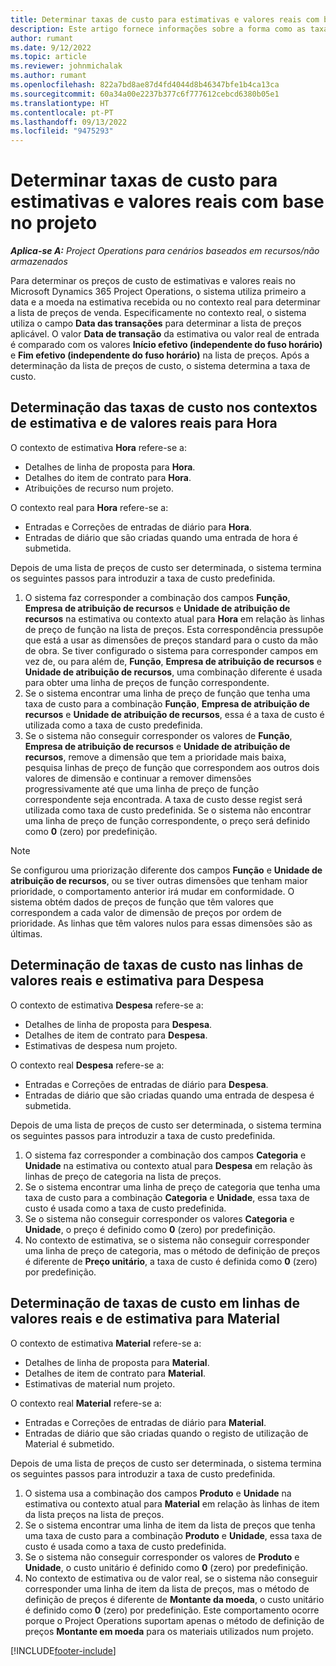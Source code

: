 ```yaml
---
title: Determinar taxas de custo para estimativas e valores reais com base no projeto
description: Este artigo fornece informações sobre a forma como as taxas de custo para estimativas e valores reais com base no projeto são determinadas.
author: rumant
ms.date: 9/12/2022
ms.topic: article
ms.reviewer: johnmichalak
ms.author: rumant
ms.openlocfilehash: 822a7bd8ae87d4fd4044d8b46347bfe1b4ca13ca
ms.sourcegitcommit: 60a34a00e2237b377c6f777612cebcd6380b05e1
ms.translationtype: HT
ms.contentlocale: pt-PT
ms.lasthandoff: 09/13/2022
ms.locfileid: "9475293"
---
```

# <a name="determine-cost-rates-for-project-based-estimates-and-actuals"></a>Determinar taxas de custo para estimativas e valores reais com base no projeto

_**Aplica-se A:** Project Operations para cenários baseados em recursos/não armazenados_

Para determinar os preços de custo de estimativas e valores reais no Microsoft Dynamics 365 Project Operations, o sistema utiliza primeiro a data e a moeda na estimativa recebida ou no contexto real para determinar a lista de preços de venda. Especificamente no contexto real, o sistema utiliza o campo **Data das transações** para determinar a lista de preços aplicável. O valor **Data de transação** da estimativa ou valor real de entrada é comparado com os valores **Início efetivo (independente do fuso horário)** e **Fim efetivo (independente do fuso horário)** na lista de preços. Após a determinação da lista de preços de custo, o sistema determina a taxa de custo.

## <a name="determining-cost-rates-in-estimate-and-actual-contexts-for-time"></a>Determinação das taxas de custo nos contextos de estimativa e de valores reais para Hora

O contexto de estimativa **Hora** refere-se a:

- Detalhes de linha de proposta para **Hora**.
- Detalhes do item de contrato para **Hora**.
- Atribuições de recurso num projeto.

O contexto real para **Hora** refere-se a:

- Entradas e Correções de entradas de diário para **Hora**.
- Entradas de diário que são criadas quando uma entrada de hora é submetida.

Depois de uma lista de preços de custo ser determinada, o sistema termina os seguintes passos para introduzir a taxa de custo predefinida.

1. O sistema faz corresponder a combinação dos campos **Função**, **Empresa de atribuição de recursos** e **Unidade de atribuição de recursos** na estimativa ou contexto atual para **Hora** em relação às linhas de preço de função na lista de preços. Esta correspondência pressupõe que está a usar as dimensões de preços standard para o custo da mão de obra. Se tiver configurado o sistema para corresponder campos em vez de, ou para além de, **Função**, **Empresa de atribuição de recursos** e **Unidade de atribuição de recursos**, uma combinação diferente é usada para obter uma linha de preços de função correspondente.
1. Se o sistema encontrar uma linha de preço de função que tenha uma taxa de custo para a combinação **Função**, **Empresa de atribuição de recursos** e **Unidade de atribuição de recursos**, essa é a taxa de custo é utilizada como a taxa de custo predefinida.
1. Se o sistema não conseguir corresponder os valores de **Função**, **Empresa de atribuição de recursos** e **Unidade de atribuição de recursos**, remove a dimensão que tem a prioridade mais baixa, pesquisa linhas de preço de função que correspondem aos outros dois valores de dimensão e continuar a remover dimensões progressivamente até que uma linha de preço de função correspondente seja encontrada. A taxa de custo desse regist será utilizada como taxa de custo predefinida. Se o sistema não encontrar uma linha de preço de função correspondente, o preço será definido como **0** (zero) por predefinição.

> [!NOTE]
> Se configurou uma priorização diferente dos campos **Função** e **Unidade de atribuição de recursos**, ou se tiver outras dimensões que tenham maior prioridade, o comportamento anterior irá mudar em conformidade. O sistema obtém dados de preços de função que têm valores que correspondem a cada valor de dimensão de preços por ordem de prioridade. As linhas que têm valores nulos para essas dimensões são as últimas.

## <a name="determining-cost-rates-on-actual-and-estimate-lines-for-expense"></a>Determinação de taxas de custo nas linhas de valores reais e estimativa para Despesa

O contexto de estimativa **Despesa** refere-se a:

- Detalhes de linha de proposta para **Despesa**.
- Detalhes de item de contrato para **Despesa**.
- Estimativas de despesa num projeto.

O contexto real **Despesa** refere-se a:

- Entradas e Correções de entradas de diário para **Despesa**.
- Entradas de diário que são criadas quando uma entrada de despesa é submetida.

Depois de uma lista de preços de custo ser determinada, o sistema termina os seguintes passos para introduzir a taxa de custo predefinida.

1. O sistema faz corresponder a combinação dos campos **Categoria** e **Unidade** na estimativa ou contexto atual para **Despesa** em relação às linhas de preço de categoria na lista de preços.
1. Se o sistema encontrar uma linha de preço de categoria que tenha uma taxa de custo para a combinação **Categoria** e **Unidade**, essa taxa de custo é usada como a taxa de custo predefinida.
1. Se o sistema não conseguir corresponder os valores **Categoria** e **Unidade**, o preço é definido como **0** (zero) por predefinição.
1. No contexto de estimativa, se o sistema não conseguir corresponder uma linha de preço de categoria, mas o método de definição de preços é diferente de **Preço unitário**, a taxa de custo é definida como **0** (zero) por predefinição.

## <a name="determining-cost-rates-on-actual-and-estimate-lines-for-material"></a>Determinação de taxas de custo em linhas de valores reais e de estimativa para Material

O contexto de estimativa **Material** refere-se a:

- Detalhes de linha de proposta para **Material**.
- Detalhes de item de contrato para **Material**.
- Estimativas de material num projeto.

O contexto real **Material** refere-se a:

- Entradas e Correções de entradas de diário para **Material**.
- Entradas de diário que são criadas quando o registo de utilização de Material é submetido.

Depois de uma lista de preços de custo ser determinada, o sistema termina os seguintes passos para introduzir a taxa de custo predefinida.

1. O sistema usa a combinação dos campos **Produto** e **Unidade** na estimativa ou contexto atual para **Material** em relação às linhas de item da lista preços na lista de preços.
1. Se o sistema encontrar uma linha de item da lista de preços que tenha uma taxa de custo para a combinação **Produto** e **Unidade**, essa taxa de custo é usada como a taxa de custo predefinida.
1. Se o sistema não conseguir corresponder os valores de **Produto** e **Unidade**, o custo unitário é definido como **0** (zero) por predefinição.
1. No contexto de estimativa ou de valor real, se o sistema não conseguir corresponder uma linha de item da lista de preços, mas o método de definição de preços é diferente de **Montante da moeda**, o custo unitário é definido como **0** (zero) por predefinição. Este comportamento ocorre porque o Project Operations suportam apenas o método de definição de preços **Montante em moeda** para os materiais utilizados num projeto.

[!INCLUDE[footer-include](../includes/footer-banner.md)]
